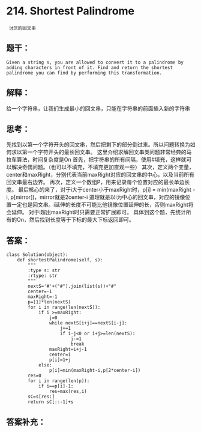 # 214. Shortest Palindrome
     讨厌的回文串
## 题干：
```
Given a string s, you are allowed to convert it to a palindrome by adding characters in front of it. Find and return the shortest palindrome you can find by performing this transformation.
```
## 解释：
给一个字符串，让我们生成最小的回文串，只能在字符串的前面插入新的字符串
## 思考：
先找到以第一个字符开头的回文串，然后把剩下的部分倒过来。所以问题转换为如何求以第一个字符开头的最长回文串。
这里介绍求解回文串类问题非常经典的马拉车算法，时间复杂度是On
首先，把字符串的所有间隔，使用#填充，这样就可以解决奇偶问题。（也可以不填充，不填充更加直观一些）
其次，定义两个变量，center和maxRight，分别代表当前maxRight对应的回文串的中心，以及当前所有回文串最右边界。
再次，定义一个数组P，用来记录每个位置对应的最长单边长度。
最后核心的来了，对于i大于center小于maxRight时，p[i] = min(maxRight - i, p[mirror])，mirror就是2center-i
道理就是以i为中心的回文串，对应的镜像位置一定也是回文串。i延伸的长度不可能比他镜像位置延伸的长，否则maxRight将会延伸。
对于i超出maxRight时只需要正常扩展即可。
具体到这个题，先统计所有的On，然后找到长度等于下标的最大下标返回即可。
## 答案：
```
class Solution(object):
    def shortestPalindrome(self, s):
        """
        :type s: str
        :rtype: str
        """
        nextS='#'+("#").join(list(s))+"#"
        center=-1
        maxRight=-1
        p=[1]*len(nextS)
        for i in range(len(nextS)):
            if i >=maxRight:
                j=0
                while nextS[i+j]==nextS[i-j]:
                    j+=1
                    if i-j<0 or i+j>=len(nextS):
                        j-=1
                        break
                maxRight=i+j-1
                center=i
                p[i]=1+j
            else:
                p[i]=min(maxRight-i,p[2*center-i])
        res=0
        for i in range(len(p)):
            if i==p[i]-1:
                res=max(res,i)
        sC=s[res:]
        return sC[::-1]+s
```
## 答案补充：

